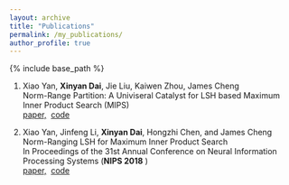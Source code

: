 ```yaml
---
layout: archive
title: "Publications"
permalink: /my_publications/
author_profile: true
---
```



{% include base_path %}

1. Xiao Yan, **Xinyan Dai**, Jie Liu, Kaiwen Zhou, James Cheng  
Norm-Range Partition: A Univiseral Catalyst for LSH based Maximum Inner Product Search (MIPS)  
[paper,](https://arxiv.org/pdf/1810.09104)&nbsp;&nbsp;[code](https://github.com/xinyandai/similarity-search/tree/mipsex)  

2. Xiao Yan, Jinfeng Li, **Xinyan Dai**, Hongzhi Chen, and James Cheng  
Norm-Ranging LSH for Maximum Inner Product Search  
In Proceedings of the 31st Annual Conference on Neural Information Processing Systems (**NIPS 2018** )   
[paper,](https://arxiv.org/pdf/1809.08782.pdf)&nbsp;&nbsp;[code](https://github.com/xinyandai/similarity-search/tree/mipsex)  

